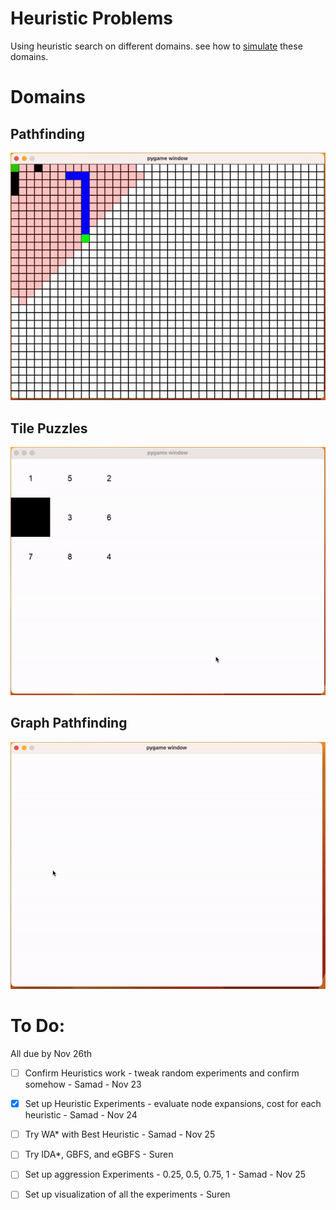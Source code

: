 # Heuristic Problems
Using heuristic search on different domains. see how to [simulate](simulate) these domains.

# Domains

## Pathfinding
![res/gifs/pathfinding.gif](res/gifs/pathfinding.gif)


## Tile Puzzles
![res/gifs/tiles.gif](res/gifs/tiles.gif)

## Graph Pathfinding
![res/gifs/grap_path_finding.gif](res/gifs/graph_path_finding.gif)


# To Do:

All due by Nov 26th
- [ ] Confirm Heuristics work - tweak random experiments and confirm somehow - Samad - Nov 23
- [x] Set up Heuristic Experiments - evaluate node expansions, cost for each heuristic - Samad - Nov 24
- [ ] Try WA* with Best Heuristic - Samad - Nov 25
- [ ] Try IDA*, GBFS, and eGBFS - Suren
- [ ] Set up aggression Experiments - 0.25, 0.5, 0.75, 1 - Samad - Nov 25



- [ ] Set up visualization of all the experiments - Suren
